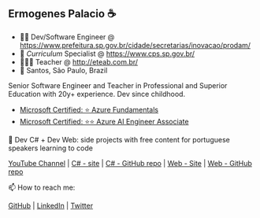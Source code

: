 ## Ermogenes Palacio ☕
- 🐱‍👤 Dev/Software Engineer @ https://www.prefeitura.sp.gov.br/cidade/secretarias/inovacao/prodam/
- 🦉 _Curriculum_ Specialist @ https://www.cps.sp.gov.br/
- 👨🏻‍🏫 Teacher @ http://eteab.com.br/
- 📍 Santos, São Paulo, Brazil

Senior Software Engineer and Teacher in Professional and Superior Education with 20y+ experience. Dev since childhood.

- [Microsoft Certified: ⭐ Azure Fundamentals](https://www.youracclaim.com/badges/6380b971-e8f4-4757-a4ab-4cc1a52f95f3/public_url)
- [Microsoft Certified: ⭐⭐ Azure AI Engineer Associate](https://www.youracclaim.com/badges/61de0d9e-076e-42f9-87fc-118897772d79/public_url)

🔭 Dev C# + Dev Web: side projects with free content for portuguese speakers learning to code

[YouTube Channel](https://www.youtube.com/channel/UCeRLqYFNV2wPBclJLzbJ2Fw) | [C# - site](https://ermogenes.github.io/aulas-programacao-csharp/) | [C# - GitHub repo](https://github.com/ermogenes/aulas-programacao-csharp/) | [Web - Site](https://ermogenes.github.io/aulas-programacao-web/) | [Web - GitHub repo](https://github.com/ermogenes/aulas-programacao-web)

📫 How to reach me:

[GitHub](https://github.com/ermogenes) | [LinkedIn](https://www.linkedin.com/in/ermogenes/) | [Twitter](http://twitter.com/ermogenes)
